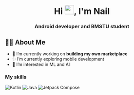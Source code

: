 <h1 align="center">Hi <img src="https://raw.githubusercontent.com/MartinHeinz/MartinHeinz/master/wave.gif" width="30px">, I'm Nail</h1>
<h3 align="center">Android developer and BMSTU student</h3>

## 🙋‍♂️ About Me
- 🔭 I’m currently working on **building my own marketplace**
- ✨ I’m currently exploring mobile development
- 👀 I’m interested in ML and AI

### My skills
![Kotlin](https://img.shields.io/badge/-Kotlin-333333?style=for-the-badge&logo=Kotlin&logoColor=origin)
![Java](https://img.shields.io/badge/-Java-333333?style=for-the-badge&logo=Java&logoColor=origin)
![Jetpack Compose](https://img.shields.io/badge/-Jetpack%20Compose-333333?style=for-the-badge&logo=Android&logoColor=origin)

<!--
Here are some ideas to get you started:

- 🔭 I’m currently working on ...
- 🌱 I’m currently learning ...
- 👯 I’m looking to collaborate on ...
- 🤔 I’m looking for help with ...
- 💬 Ask me about ...
- 📫 How to reach me: ...
- 😄 Pronouns: ...
- ⚡ Fun fact: ...
-->
